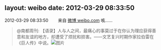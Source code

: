 layout: weibo
date: 2012-03-29 08:33:50
---
<meta name="referrer" content="no-referrer" />

2012-03-29 08:33:50  &nbsp;&nbsp;&nbsp;&nbsp;&nbsp;&nbsp; 来自 <a href="http://weibo.com/" rel="nofollow">微博 weibo.com</a>
咳……
>  @南都周刊: 【语录】人与人之间，最痛心的事莫过于在你认为理应获得善意和友谊的地方，却遭受了烦扰和损害。——文艺复兴时期作家拉伯雷在《巨人传》中说。   ​​​
>  ![图片](https://ww1.sinaimg.cn/large/61d7cd94jw1drgd5s13jgj.jpg)
